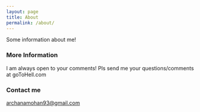 ```yaml
---
layout: page
title: About
permalink: /about/
---
```


Some information about me!

### More Information

I am always open to your comments!
Pls send me your questions/comments at goToHell.com

### Contact me

[archanamohan93@gmail.com](mailto:archanamohan93@gmail.com)